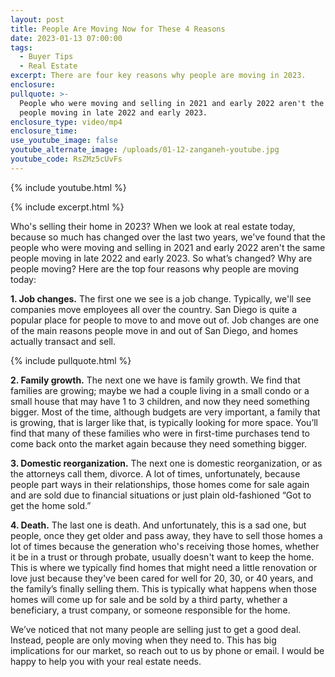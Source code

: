 ```yaml
---
layout: post
title: People Are Moving Now for These 4 Reasons
date: 2023-01-13 07:00:00
tags:
  - Buyer Tips
  - Real Estate
excerpt: There are four key reasons why people are moving in 2023.
enclosure:
pullquote: >-
  People who were moving and selling in 2021 and early 2022 aren't the same
  people moving in late 2022 and early 2023.
enclosure_type: video/mp4
enclosure_time:
use_youtube_image: false
youtube_alternate_image: /uploads/01-12-zanganeh-youtube.jpg
youtube_code: RsZMz5cUvFs
---
```

{% include youtube.html %}

{% include excerpt.html %}

Who's selling their home in 2023? When we look at real estate today, because so much has changed over the last two years, we've found that the people who were moving and selling in 2021 and early 2022 aren't the same people moving in late 2022 and early 2023. So what’s changed? Why are people moving? Here are the top four reasons why people are moving today:

**1\. Job changes.** The first one we see is a job change. Typically, we'll see companies move employees all over the country. San Diego is quite a popular place for people to move to and move out of. Job changes are one of the main reasons people move in and out of San Diego, and homes actually transact and sell.

{% include pullquote.html %}

**2\. Family growth.** The next one we have is family growth. We find that families are growing; maybe we had a couple living in a small condo or a small house that may have 1 to 3 children, and now they need something bigger. Most of the time, although budgets are very important, a family that is growing, that is larger like that, is typically looking for more space. You’ll find that many of these families who were in first-time purchases tend to come back onto the market again because they need something bigger.

**3\. Domestic reorganization.** The next one is domestic reorganization, or as the attorneys call them, divorce. A lot of times, unfortunately, because people part ways in their relationships, those homes come for sale again and are sold due to financial situations or just plain old-fashioned “Got to get the home sold.”

**4\. Death.** The last one is death. And unfortunately, this is a sad one, but people, once they get older and pass away, they have to sell those homes a lot of times because the generation who's receiving those homes, whether it be in a trust or through probate, usually doesn't want to keep the home. This is where we typically find homes that might need a little renovation or love just because they've been cared for well for 20, 30, or 40 years, and the family’s finally selling them. This is typically what happens when those homes will come up for sale and be sold by a third party, whether a beneficiary, a trust company, or someone responsible for the home.

We’ve noticed that not many people are selling just to get a good deal. Instead, people are only moving when they need to. This has big implications for our market, so reach out to us by phone or email. I would be happy to help you with your real estate needs.